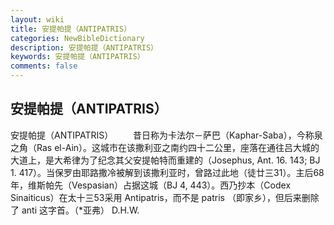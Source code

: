 ```yaml
---
layout: wiki
title: 安提帕提（ANTIPATRIS）
categories: NewBibleDictionary
description: 安提帕提（ANTIPATRIS）
keywords: 安提帕提（ANTIPATRIS）
comments: false
---
```


## 安提帕提（ANTIPATRIS）



安提帕提（ANTIPATRIS）
　　昔日称为卡法尔－萨巴（Kaphar-Saba），今称泉之角（Ras el-Ain）。这城市在该撒利亚之南约四十二公里，座落在通往吕大城的大道上，是大希律为了纪念其父安提帕特而重建的（Josephus, Ant. 16. 143; BJ 1. 417）。当保罗由耶路撒冷被解到该撒利亚时，曾路过此地（徒廿三31）。主后68年，维斯帕先（Vespasian）占据这城（BJ
4, 443）。西乃抄本（Codex Sinaiticus）在太十三53采用 Antipatris，而不是 patris （即家乡），但后来删除了 anti 这字首。（*亚弗）
D.H.W.



